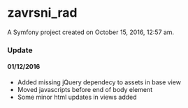 zavrsni_rad
===========

A Symfony project created on October 15, 2016, 12:57 am.

### Update
#### 01/12/2016

- Added missing jQuery dependecy to assets in base view
- Moved javascripts before end of body element
- Some minor html updates in views added